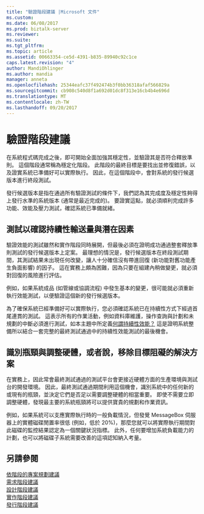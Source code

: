 ```yaml
---
title: "驗證階段建議 |Microsoft 文件"
ms.custom: 
ms.date: 06/08/2017
ms.prod: biztalk-server
ms.reviewer: 
ms.suite: 
ms.tgt_pltfrm: 
ms.topic: article
ms.assetid: 00663354-ce5d-4391-b835-89940c92c1ce
caps.latest.revision: "4"
author: MandiOhlinger
ms.author: mandia
manager: anneta
ms.openlocfilehash: 25344eafc37f492474b3f0bb36318afaf566829a
ms.sourcegitcommit: cb908c540d8f1a692d01dc8f313e16cb4b4e696d
ms.translationtype: MT
ms.contentlocale: zh-TW
ms.lasthandoff: 09/20/2017
---
```

# <a name="verification-phase-recommendations"></a>驗證階段建議
在系統程式碼完成之後，即可開始全面加強其穩定性，並驗證其是否符合釋放準則。 這個階段通常稱為穩定化階段。 此階段的最終目標是要找出並修復錯誤，以及證實系統已準備好可以實際執行。 因此，在這個階段中，會對系統的發行候選版本進行終段測試。  
  
 發行候選版本是指在通過所有驗證測試的條件下，我們認為其完成度及穩定性夠得上發行水準的系統版本 (通常是最近完成的)。 要證實這點，就必須順利完成許多功能、效能及壓力測試，確認系統已準備就緒。  
  
## <a name="test-to-verify-sustainable-throughput-and-latency"></a>測試以確認持續性輸送量與潛在因素  
 驗證效能的測試雖然和實作階段同時展開，但最後必須在證明成功通過整套釋放準則測試的發行候選版本上定案。 最理想的情況是，發行候選版本在終段測試期間，其測試結果未出現任何改變，讓人十分確信沒有帶進回復 (新功能對舊功能產生負面影響) 的因子。 這在實務上頗為困難，因為只要在組建內稍做變更，就必須對回復的風險進行評估。  
  
 例如，如果系統成品 (如管線或協調流程) 中發生基本的變更，很可能就必須重新執行效能測試，以便驗證這個新的發行候選版本。  
  
 為了確保系統已經準備好可以實際執行，您必須確認系統已在持續性方式下經過首尾連貫的測試。 這表示所有的作業活動，例如資料庫維護，操作查詢與計劃和未規劃的中斷必須進行測試，如本主題中所定義[何謂持續性效能？](../core/what-is-sustainable-performance.md) 這是證明系統整備所以結合一套完整的最終測試通過中的持續性效能測試的最後機會。  
  
## <a name="identify-bottlenecks-and-adjust-hardware-or-solution-to-remove-goal-blockers"></a>識別瓶頸與調整硬體，或者說，移除目標阻礙的解決方案  
 在實務上，因此常會最終測試通過的測試平台會更接近硬體方面的生產環境與測試台的開發環境。  因此，最終測試通過期間利用這個機會，識別系統中的任何新的或現有的瓶頸，並決定它們是否足以需要調整硬體的相當重要。 即使不需要立即調整硬體，發現最主要的系統瓶頸將可以提供寶貴的規劃和作業資訊。  
  
 例如，如果系統可以支應實際執行時的一般負載情況，但發覺 MessageBox 伺服器上的實體磁碟閒置率很低 (例如，低於 20%)，那麼您就可以將實際執行期間對此磁碟的監控結果認定為一個關鍵狀況指標。 此外，任何要增加系統負載能力的計劃，也可以將磁碟子系統需要改善的這項認知納入考量。  
  
## <a name="see-also"></a>另請參閱  
 [依階段的專案規劃建議](../core/project-planning-recommendations-by-phase.md)   
 [需求階段建議](../core/requirements-phase-recommendations.md)   
 [設計階段建議](../core/design-phase-recommendations.md)   
 [實作階段建議](../core/implementation-phase-recommendations.md)   
 [發行階段建議](../core/release-phase-recommendations.md)